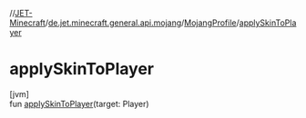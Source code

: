 //[JET-Minecraft](../../../index.md)/[de.jet.minecraft.general.api.mojang](../index.md)/[MojangProfile](index.md)/[applySkinToPlayer](apply-skin-to-player.md)

# applySkinToPlayer

[jvm]\
fun [applySkinToPlayer](apply-skin-to-player.md)(target: Player)
